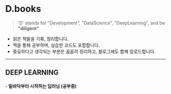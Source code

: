 # D.books
>'D' stands for "Development", "DataScience", "DeepLearning", and be **"diligent"**

- 읽은 책들을 기록, 정리합니다.
- 책을 통해 공부하며, 실습한 코드도 포함합니다.
- 중요하다고 생각되는 부분은 꼼꼼히 정리하고, 블로그에도 함께 업로드합니다.
---

## DEEP LEARNING

#### - 밑바닥부터 시작하는 딥러닝 (공부중)
